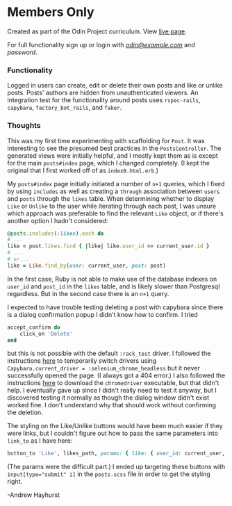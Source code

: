 # Members Only

Created as part of the Odin Project curriculum. View [live page](https://obscure-scrubland-64894.herokuapp.com/).

For full functionality sign up or login with *odin@example.com* and *password*.

### Functionality

Logged in users can create, edit or delete their own posts and like or unlike posts. Posts' authors are hidden from unauthenticated viewers. An integration test for the functionality around posts uses `rspec-rails`, `capybara`, `factory_bot_rails`, and `faker`.

### Thoughts

This was my first time experimenting with scaffolding for `Post`. It was interesting to see the presumed best practices in the `PostsController`. The generated views were initially helpful, and I mostly kept them as is except for the main `posts#index` page, which I changed completely. (I kept the original that I first worked off of as `index0.html.erb`.)

My `posts#index` page initially initiated a number of `n+1` queries, which I fixed by using `includes` as well as creating a `through` association between `users` and `posts` through the `likes` table. When determining whether to display `Like` or `Unlike` to the user while iterating through each post, I was unsure which approach was preferable to find the relevant `Like` object, or if there's another option I hadn't considered:

```ruby
@posts.includes(:likes).each do
# ...
like = post.likes.find { |like| like.user_id == current_user.id }
# ...
# or...
like = Like.find_by(user: current_user, post: post)
```

In the first case, Ruby is not able to make use of the database indexes on `user_id` and `post_id` in the `likes` table, and is likely slower than Postgresql regardless. But in the second case there is an `n+1` query.

I expected to have trouble testing deleting a post with capybara since there is a dialog confirmation popup I didn't know how to confirm. I tried

```ruby
accept_confirm do
	click_on 'Delete'
end
```

but this is not possible with the default `:rack_test` driver. I followed the instructions [here](https://github.com/teamcapybara/capybara/blob/master/README.md#drivers) to temporarily switch drivers using `Capybara.current_driver = :selenium_chrome_headless` but it never successfully opened the page. (I always got a 404 error.) I also followed the instructions [here](https://github.com/SeleniumHQ/selenium/wiki/ChromeDriver) to download the `chromedriver` executable, but that didn't help. I eventually gave up since I didn't really need to test it anyway, but I discovered testing it normally as though the dialog window didn't exist worked fine. I don't understand why that should work without confirming the deletion.

The styling on the Like/Unlike buttons would have been much easier if they were links, but I couldn't figure out how to pass the same parameters into `link_to` as I have here:

```ruby
button_to 'Like', likes_path, params: { like: { user_id: current_user, post_id: post } }, class: 'like-link'
```

(The params were the difficult part.) I ended up targeting these buttons with `input[type="submit" i]` in the `posts.scss` file in order to get the styling right.

-Andrew Hayhurst